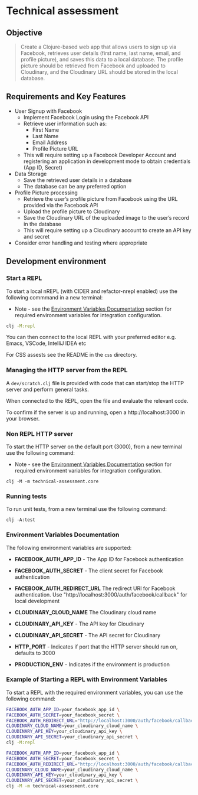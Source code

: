 # Technical assessment

## Objective

> Create a Clojure-based web app that allows users to sign up via Facebook, retrieves user details (first name, last name, email, and profile picture), and saves this data to a local database. The profile picture should be retrieved from Facebook and uploaded to Cloudinary, and the Cloudinary URL should be stored in the local database.


## Requirements and Key Features

- User Signup with Facebook
  - Implement Facebook Login using the Facebook API
  - Retrieve user information such as:
    - First Name
    - Last Name
    - Email Address
    - Profile Picture URL
  - This will require setting up a Facebook Developer Account and registering an application in development mode to obtain credentials (App ID, Secret)
- Data Storage
  - Save the retrieved user details in a database
  - The database can be any preferred option
- Profile Picture processing
  - Retrieve the user’s profile picture from Facebook using the URL provided via the Facebook API
  - Upload the profile picture to Cloudinary
  - Save the Cloudinary URL of the uploaded image to the user’s record in the database
  - This will require setting up a Cloudinary account to create an API key and secret
- Consider error handling and testing where appropriate



## Development environment

### Start a REPL

To start a local nREPL (with CIDER and refactor-nrepl enabled) use the following
commmand in a new terminal:

* Note - see the [Environment Variables Documentation](https://github.com/TenDaysOfClojure/technical-assessment?tab=readme-ov-file#environment-variables-documentation) section for required
environment variables for integration configuration.

```bash
clj -M:repl
```

You can then connect to the local REPL with your preferred editor e.g. Emacs,
VSCode, IntelliJ IDEA etc

For CSS assests see the README in the `css` directory.

### Managing the HTTP server from the REPL

A `dev/scratch.clj` file is provided with code that can start/stop
the HTTP server and perform general tasks.

When connected to the REPL, open the file and evaluate the relevant code.

To confirm if the server is up and running, open a http://localhost:3000 in your browser.

### Non REPL HTTP server

To start the HTTP server on the default port (3000),  from a new terminal use the following command:

* Note - see the [Environment Variables Documentation](https://github.com/TenDaysOfClojure/technical-assessment?tab=readme-ov-file#environment-variables-documentation) section for required
environment variables for integration configuration.

```
clj -M -m technical-assessment.core
```

### Running tests

To run unit tests, from a new terminal use the following command:

```
clj -A:test
```

### Environment Variables Documentation

The following environment variables are supported:

- **FACEBOOK_AUTH_APP_ID** - The App ID for Facebook authentication

- **FACEBOOK_AUTH_SECRET** - The client secret for Facebook authentication

- **FACEBOOK_AUTH_REDIRECT_URL** The redirect URI for Facebook authentication. Use "http://localhost:3000/auth/facebook/callback" for local development

- **CLOUDINARY_CLOUD_NAME** The Cloudinary cloud name

- **CLOUDINARY_API_KEY** - The API key for Cloudinary

- **CLOUDINARY_API_SECRET** - The API secret for Cloudinary

- **HTTP_PORT** - Indicates if port that the HTTP server should run on, defaults to 3000

- **PRODUCTION_ENV** - Indicates if the environment is production

### Example of Starting a REPL with Environment Variables

To start a REPL with the required environment variables, you can use the following command:

```sh
FACEBOOK_AUTH_APP_ID=your_facebook_app_id \
FACEBOOK_AUTH_SECRET=your_facebook_secret \
FACEBOOK_AUTH_REDIRECT_URL="http://localhost:3000/auth/facebook/callback" \
CLOUDINARY_CLOUD_NAME=your_cloudinary_cloud_name \
CLOUDINARY_API_KEY=your_cloudinary_api_key \
CLOUDINARY_API_SECRET=your_cloudinary_api_secret \
clj -M:repl
```


```sh
FACEBOOK_AUTH_APP_ID=your_facebook_app_id \
FACEBOOK_AUTH_SECRET=your_facebook_secret \
FACEBOOK_AUTH_REDIRECT_URL="http://localhost:3000/auth/facebook/callback" \
CLOUDINARY_CLOUD_NAME=your_cloudinary_cloud_name \
CLOUDINARY_API_KEY=your_cloudinary_api_key \
CLOUDINARY_API_SECRET=your_cloudinary_api_secret \
clj -M -m technical-assessment.core
```
